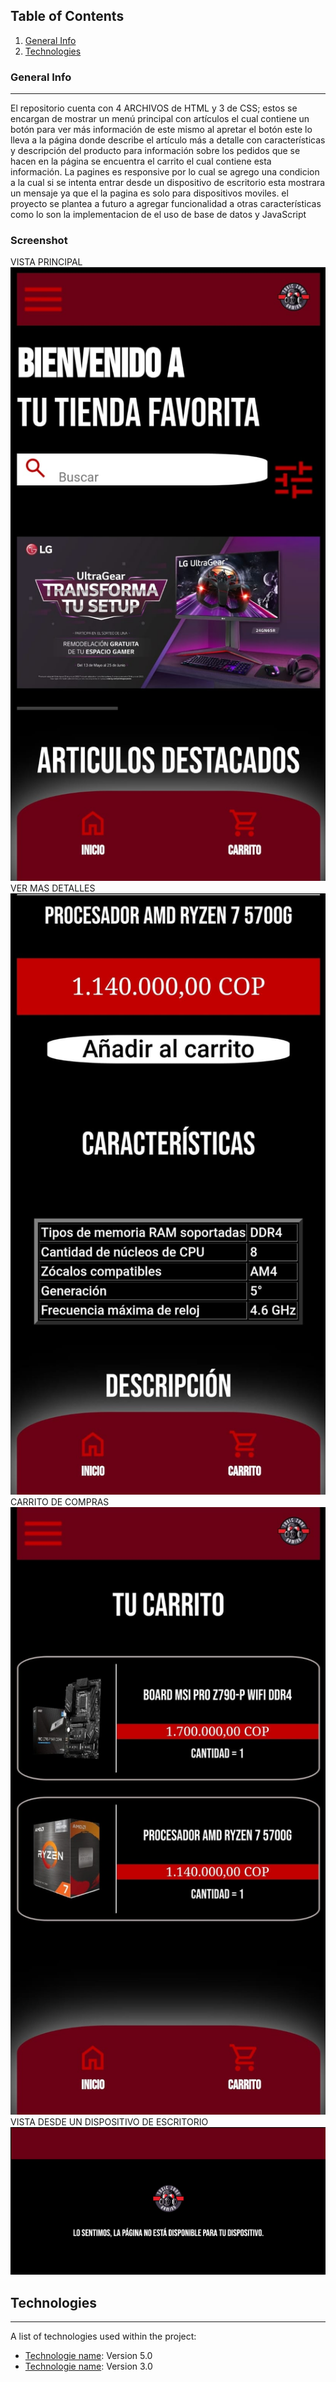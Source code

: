 ## Table of Contents
1. [General Info](#general-info)
2. [Technologies](#technologies)
### General Info
***
El repositorio cuenta con 4 ARCHIVOS de HTML y 3 de CSS; estos se encargan de mostrar un menú principal con artículos el cual contiene un botón para ver más información de este mismo al apretar el botón este lo lleva a la página donde describe el artículo más a detalle con características y descripción del producto para información sobre los pedidos que se hacen en la página se encuentra el carrito el cual contiene esta información. La pagines es responsive por lo cual se agrego una condicion a la cual si se intenta entrar desde un dispositivo de escritorio esta mostrara un mensaje ya que el la pagina es solo para dispositivos moviles. el proyecto se plantea a futuro a agregar funcionalidad a otras características como lo son la implementacion de el uso de base de datos y JavaScript
### Screenshot
VISTA PRINCIPAL
![Image text](./imagenes/Menu-principal.jpg)
VER MAS DETALLES
![Image text](./imagenes/caracteristicas%20del%20producto.jpg)
CARRITO DE COMPRAS
![Image text](./imagenes/carrito.jpg)
VISTA DESDE UN DISPOSITIVO DE ESCRITORIO
![Image text](./imagenes/responsive.png)

## Technologies
***
A list of technologies used within the project:
* [Technologie name](HTML): Version 5.0
* [Technologie name](CSS): Version 3.0